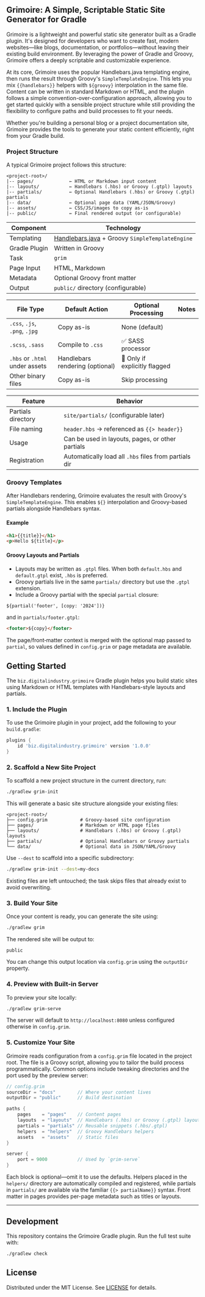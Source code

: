 ## Grimoire: A Simple, Scriptable Static Site Generator for Gradle

Grimoire is a lightweight and powerful static site generator built as a Gradle plugin. It's designed for developers who want to create fast, modern websites—like blogs, documentation, or portfolios—without leaving their existing build environment. By leveraging the power of Gradle and Groovy, Grimoire offers a deeply scriptable and customizable experience.

At its core, Grimoire uses the popular Handlebars.java templating engine, then runs the result through Groovy's `SimpleTemplateEngine`. This lets you mix `{{handlebars}}` helpers with `${groovy}` interpolation in the same file. Content can be written in standard Markdown or HTML, and the plugin follows a simple convention-over-configuration approach, allowing you to get started quickly with a sensible project structure while still providing the flexibility to configure paths and build processes to fit your needs.

Whether you're building a personal blog or a project documentation site, Grimoire provides the tools to generate your static content efficiently, right from your Gradle build.

### Project Structure

A typical Grimoire project follows this structure:
```
<project-root>/ 
|-- pages/             ← HTML or Markdown input content
|-- layouts/           ← Handlebars (.hbs) or Groovy (.gtpl) layouts
|-- partials/          ← Optional Handlebars (.hbs) or Groovy (.gtpl) partials
|-- data/              ← Optional page data (YAML/JSON/Groovy)
|-- assets/            ← CSS/JS/images to copy as-is
|-- public/            ← Final rendered output (or configurable)
```

| Component     | Technology                                                   |
| ------------- |--------------------------------------------------------------|
| Templating    | [Handlebars.java](https://github.com/jknack/handlebars.java) + Groovy `SimpleTemplateEngine` |
| Gradle Plugin | Written in Groovy                                            |
| Task          | `grim`                                                       |
| Page Input    | HTML, Markdown                                               |
| Metadata      | Optional Groovy  front matter                                |
| Output        | `public/` directory (configurable)                           |

| File Type                      | Default Action                  | Optional Processing           | Notes |
| ------------------------------ | ------------------------------- | ----------------------------- | ----- |
| `.css`, `.js`, `.png`, `.jpg`  | Copy as-is                      | None (default)                |       |
| `.scss`, `.sass`               | Compile to `.css`               | ✅ SASS processor              |       |
| `.hbs` or `.html` under assets | Handlebars rendering (optional) | 🔶 Only if explicitly flagged |       |
| Other binary files             | Copy as-is                      | Skip processing               |       |

| Feature            | Behavior                                              |
| ------------------ | ----------------------------------------------------- |
| Partials directory | `site/partials/` (configurable later)                 |
| File naming        | `header.hbs` → referenced as `{{> header}}`           |
| Usage              | Can be used in layouts, pages, or other partials      |
| Registration       | Automatically load all `.hbs` files from partials dir |

### Groovy Templates

After Handlebars rendering, Grimoire evaluates the result with Groovy's `SimpleTemplateEngine`. This enables `${}` interpolation and Groovy-based partials alongside Handlebars syntax.

#### Example

```html
<h1>{{title}}</h1>
<p>Hello ${title}</p>
```

#### Groovy Layouts and Partials

* Layouts may be written as `.gtpl` files. When both `default.hbs` and `default.gtpl` exist, `.hbs` is preferred.
* Groovy partials live in the same `partials/` directory but use the `.gtpl` extension.
* Include a Groovy partial with the special `partial` closure:

```html
${partial('footer', [copy: '2024'])}
```

and in `partials/footer.gtpl`:

```html
<footer>${copy}</footer>
```

The page/front‑matter context is merged with the optional map passed to `partial`, so values defined in `config.grim` or page metadata are available.


## Getting Started

The `biz.digitalindustry.grimoire` Gradle plugin helps you build static sites using Markdown or HTML templates with Handlebars-style layouts and partials.

### 1. Include the Plugin

To use the Grimoire plugin in your project, add the following to your `build.gradle`:

```groovy
plugins {
    id 'biz.digitalindustry.grimoire' version '1.0.0'
}
```

### 2. Scaffold a New Site Project

To scaffold a new project structure in the current directory, run:

```bash
./gradlew grim-init
```

This will generate a basic site structure alongside your existing files:

```
<project-root>/
├── config.grim            # Groovy-based site configuration
├── pages/                 # Markdown or HTML page files
├── layouts/               # Handlebars (.hbs) or Groovy (.gtpl) layouts
├── partials/              # Optional Handlebars or Groovy partials
└── data/                  # Optional data in JSON/YAML/Groovy
```

Use `--dest` to scaffold into a specific subdirectory:

```bash
./gradlew grim-init --dest=my-docs
```

Existing files are left untouched; the task skips files that already exist to avoid overwriting.

### 3. Build Your Site

Once your content is ready, you can generate the site using:

```bash
./gradlew grim
```

The rendered site will be output to:

```
public
```

You can change this output location via `config.grim` using the `outputDir` property.

### 4. Preview with Built-in Server

To preview your site locally:

```bash
./gradlew grim-serve
```

The server will default to `http://localhost:8080` unless configured otherwise in `config.grim`.

### 5. Customize Your Site
Grimoire reads configuration from a `config.grim` file located in the
project root. The file is a Groovy script, allowing you to tailor the
build process programmatically. Common options include tweaking
directories and the port used by the preview server:

```groovy
// config.grim
sourceDir = "docs"        // Where your content lives
outputDir = "public"      // Build destination

paths {
    pages    = "pages"    // Content pages
    layouts  = "layouts"  // Handlebars (.hbs) or Groovy (.gtpl) layouts
    partials = "partials" // Reusable snippets (.hbs/.gtpl)
    helpers  = "helpers"  // Groovy Handlebars helpers
    assets   = "assets"   // Static files
}

server {
    port = 9000           // Used by `grim-serve`
}
```

Each block is optional—omit it to use the defaults. Helpers placed in
the `helpers/` directory are automatically compiled and registered,
while partials in `partials/` are available via the familiar
`{{> partialName}}` syntax. Front matter in pages provides per-page
metadata such as titles or layouts.

---

## Development

This repository contains the Grimoire Gradle plugin. Run the full test
suite with:

```bash
./gradlew check
```

## License

Distributed under the MIT License. See [LICENSE](LICENSE) for details.
